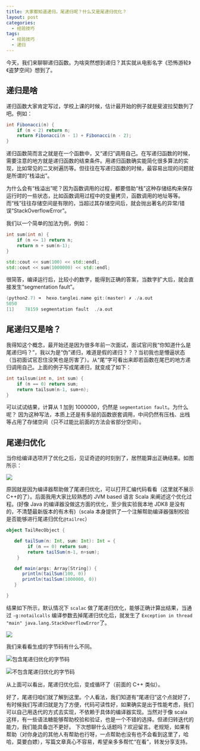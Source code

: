 ```yaml
---
title: 大家都知道递归，尾递归呢？什么又是尾递归优化？
layout: post
categories: 
  - 经验技巧 
tags: 
  - 经验技巧
  - 递归
---
```


今天，我们来聊聊递归函数。为啥突然想到递归？其实就从电影名字《恐怖游轮》《盗梦空间》想到了。

## 递归是啥

递归函数大家肯定写过，学校上课的时候，估计最开始的例子就是斐波拉契数列了吧。例如： 

```java
int Fibonacci(n) {
	if (n < 2) return n;
	return Fibonacci(n - 1) + Fibonacci(n - 2);
}
```

递归函数简而言之就是在一个函数中，又“递归”调用自己。在写递归函数的时候，需要注意的地方就是递归函数的结束条件。用递归函数确实能简化很多算法的实现，比如常见的二叉树遍历等。但往往在写递归函数的时候，最容易出现的问题就是所谓的“栈溢出”。

为什么会有“栈溢出”呢？因为函数调用的过程，都要借助“栈”这种存储结构来保存运行时的一些状态，比如函数调用过程中的变量拷贝，函数调用的地址等等。而“栈”往往存储空间是有限的，当超过其存储空间后，就会抛出著名的异常/错误“StackOverflowError”。

我们以一个简单的加法为例，例如：

```cpp
int sum(int n) {
    if (n <= 1) return n;
    return n + sum(n-1);
}
```

```cpp
std::cout << sum(100) << std::endl;
std::cout << sum(1000000) << std::endl;
```

很简答，编译运行后，比较小的数字，能得到正确的答案，当数字扩大后，就会直接发生“segmentation fault”。 

```cpp
(python2.7) ➜  hexo.tanglei.name git:(master) ✗ ./a.out
5050
[1]    78159 segmentation fault  ./a.out
```

## 尾递归又是啥？

我得知这个概念，最开始还是因为很多年前一次面试，面试官问我“你知道什么是尾递归吗？”，我以为是“伪”递归，难道是假的递归？？？当初我也是懵逼状态（当初面试官忍住没笑也是厉害了）。从“尾”字可看出来即若函数在尾巴的地方递归调用自己。上面的例子写成尾递归，就变成了如下：

```cpp
int tailsum(int n, int sum) {
    if (n == 0) return sum;
    return tailsum(n-1, sum+n);
}
```

可以试试结果，计算从 1 加到 1000000，仍然是 `segmentation fault`。为什么呢？ 因为这种写法，本质上还是有多层的函数嵌套调用，中间仍然有压栈、出栈等占用了存储空间（只不过能比前面的方法会省部分空间）。 

## 尾递归优化

当你给编译选项开了优化之后，见证奇迹的时刻到了，居然能算出正确结果。如图所示： 

![](https://www.tanglei.name/resources/tail-recursive-optimization/tailrec-cpp.jpg)

原因就是因为编译器帮助做了尾递归优化，可以打开汇编代码看看（这里就不展示 C++的了）。后面我用大家比较熟悉的 JVM based 语言 Scala 来阐述这个优化过程。(好像 Java 的编译器没做这方面的优化，至少我实验我本地 JDK8 是没有的，不清楚最新版本的有木有)（scala 本身提供了一个注解帮助编译器强制校验是否能够进行尾递归优化`@tailrec`）

```scala
object TailRecObject {

   def tailSum(n: Int, sum: Int): Int = {
        if (n == 0) return sum;
        return tailSum(n-1, n+sum);
    }

   def main(args: Array[String]) {
      println(tailSum(100, 0))
      println(tailSum(1000000, 0))
   }

}
```


结果如下所示，默认情况下 `scalac` 做了尾递归优化，能够正确计算出结果，当通过 `-g:notailcalls` 编译参数去掉尾递归优化后，就发生了 `Exception in thread "main" java.lang.StackOverflowError`了。

![](https://www.tanglei.name/resources/tail-recursive-optimization/tailrec-scala.jpg)


我们来看看生成的字节码有什么不同。 

![包含尾递归优化的字节码](https://www.tanglei.name/resources/tail-recursive-optimization/tailrec-scala-opti.jpg)

![不包含尾递归优化的字节码](https://www.tanglei.name/resources/tail-recursive-optimization/tailrec-scala-no-opti.jpg)

从上面可以看出，尾递归优化后，变成循环了（前面的 C++ 类似）。

好了，尾递归咱们就了解到这里。个人看法，我们知道有“尾递归”这个点就好了，有时候我们写递归就是为了方便，代码可读性好，如果确实是出于性能考虑，我们可以自己用迭代的方式去实现，不依赖于具体的编译器实现。当然对于像 scala 这样，有一些语法糖能够帮助校验和验证，也是一个不错的选择。但递归转迭代的能力，我们能具备岂不更好。
下次想聊什么话题吗？欢迎留言。老规矩，如果有帮助（对你身边的其他人有帮助也行呀，一点帮助也没有也不会看到这里了，哈哈，莫要白嫖），写篇文章真心不容易，希望亲多多帮忙“在看”，转发分享支持。
